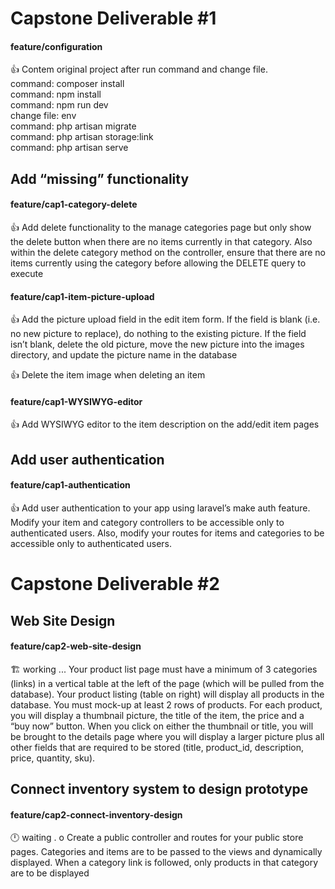 # Capstone Deliverable #1
#### feature/configuration
👍 Contem original project after run command and change file.
<br />command: composer install
<br />command: npm install
<br />command: npm run dev
<br />change file: env
<br />command: php artisan migrate
<br />command: php artisan storage:link
<br />command: php artisan serve

## Add “missing” functionality
#### feature/cap1-category-delete
👍 Add delete functionality to the manage categories page but only show the delete button 
when there are no items currently in that category. Also within the delete category method on 
the controller, ensure that there are no items currently using the category before allowing the 
DELETE query to execute

#### feature/cap1-item-picture-upload
👍 Add the picture upload field in the edit item form. If the field is blank (i.e. no new picture to 
replace), do nothing to the existing picture. If the field isn’t blank, delete the old picture, move 
the new picture into the images directory, and update the picture name in the database

👍 Delete the item image when deleting an item

#### feature/cap1-WYSIWYG-editor
👍 Add WYSIWYG editor to the item description on the add/edit item pages

## Add user authentication
#### feature/cap1-authentication 
👍 Add user authentication to your app using laravel’s make auth feature. Modify your item and 
category controllers to be accessible only to authenticated users. Also, modify your routes for 
items and categories to be accessible only to authenticated users.

# Capstone Deliverable #2
## Web Site Design
#### feature/cap2-web-site-design  
🏗️ working ...
Your product list page must have a minimum of 3 categories (links) in a vertical table at the 
left of the page (which will be pulled from the database). Your product listing (table on right) 
will display all products in the database. You must mock-up at least 2 rows of products. For 
each product, you will display a thumbnail picture, the title of the item, the price and a “buy 
now” button. When you click on either the thumbnail or title, you will be brought to the details 
page where you will display a larger picture plus all other fields that are required to be stored 
(title, product_id, description, price, quantity, sku).

## Connect inventory system to design prototype
#### feature/cap2-connect-inventory-design 
🕛 waiting .
o Create a public controller and routes for your public store pages. Categories and items are 
to be passed to the views and dynamically displayed. When a category link is followed, only 
products in that category are to be displayed

